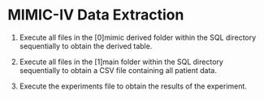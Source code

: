# MIMIC-IV Data Extraction

1. Execute all files in the [0]mimic derived folder within the SQL directory sequentially to obtain the derived table.

2. Execute all files in the [1]main folder within the SQL directory sequentially to obtain a CSV file containing all patient data.

3. Execute the experiments file to obtain the results of the experiment.

